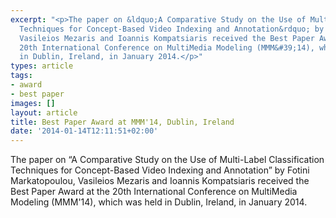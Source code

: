 ```yaml
---
excerpt: "<p>The paper on &ldquo;A Comparative Study on the Use of Multi-Label Classification
  Techniques for Concept-Based Video Indexing and Annotation&rdquo; by Fotini Markatopoulou,
  Vasileios Mezaris and Ioannis Kompatsiaris received the Best Paper Award at the
  20th International Conference on MultiMedia Modeling (MMM&#39;14), which was held
  in Dublin, Ireland, in January 2014.</p>"
types: article
tags:
- award
- best paper
images: []
layout: article
title: Best Paper Award at MMM'14, Dublin, Ireland
date: '2014-01-14T12:11:51+02:00'
---
```

<p>The paper on &ldquo;A Comparative Study on the Use of Multi-Label Classification Techniques for Concept-Based Video Indexing and Annotation&rdquo; by Fotini Markatopoulou, Vasileios Mezaris and Ioannis Kompatsiaris received the Best Paper Award at the 20th International Conference on MultiMedia Modeling (MMM&#39;14), which was held in Dublin, Ireland, in January 2014.</p>
